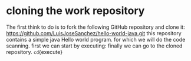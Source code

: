 # cloning the work repository

The first think to do is to fork the following GitHub repository and clone it: https://github.com/LuisJoseSanchez/hello-world-java.git 
this repository contains a simple java Hello world program. for which we will do the code scanning.
first we can start by executing: 
finally we can go to the cloned repository.
`cd`{execute}

